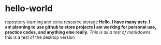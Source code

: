 # hello-world
repository learning and extra resource storage
**Hello. I have many pets. I am planning to use github to store projects I am working for personal use, practice codes, and anything else really.**
*This is all a test of markdowns*
this is a test of the desktop version
